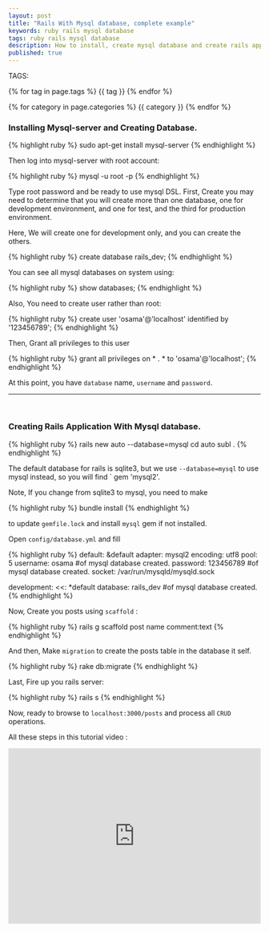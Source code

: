 ```yaml
---
layout: post
title: "Rails With Mysql database, complete example"
keywords: ruby rails mysql database
tags: ruby rails mysql database
description: How to install, create mysql database and create rails application using it, step by step tutorial guide.
published: true
---
```


TAGS:
   
   {% for tag in page.tags %} {{ tag }} {% endfor %}

   {% for category in page.categories %} {{ category }} {% endfor %}

 <h3>Installing Mysql-server and Creating Database.</h3>

{% highlight ruby %}
sudo apt-get install mysql-server
{% endhighlight %}

Then log into mysql-server with root account:

{% highlight ruby %}
mysql -u root -p
{% endhighlight %}

Type root password and be ready to use mysql DSL.
First, Create you may need to determine that you will create more than one database, one for development environment, and one for test, and the third for production environment.

Here, We will create one for development only, and you can create the others.

{% highlight ruby %}
create database rails_dev;
{% endhighlight %}

You can see all mysql databases on system using:

{% highlight ruby %}
show databases;
{% endhighlight %}

Also, You need to create user rather than root:

{% highlight ruby %}
create user 'osama'@'localhost' identified by '123456789';
{% endhighlight %}

Then, Grant all privileges to this user

{% highlight ruby %}
grant all privileges on * . * to 'osama'@'localhost';
{% endhighlight %}

At this point, you have `database` name, `username` and `password`.

<hr>
<br>

<h3>Creating Rails Application With Mysql database.</h3>

{% highlight ruby %}
rails new auto --database=mysql
cd auto
subl .
{% endhighlight %}

The default database for rails is sqlite3, but we use `--database=mysql` to use mysql instead, so you will find ` gem 'mysql2'.

Note, If you change from sqlite3 to mysql, you need to make 

{% highlight ruby %}
bundle install
{% endhighlight %}

 to update `gemfile.lock` and install `mysql` gem if not installed.

Open `config/database.yml` and fill 

{% highlight ruby %}
  default: &default
  adapter: mysql2
  encoding: utf8
  pool: 5
  username: osama       #of mysql database created.
  password: 123456789   #of mysql database created.
  socket: /var/run/mysqld/mysqld.sock

development:
  <<: *default
  database: rails_dev   #of mysql database created.
{% endhighlight %}

Now, Create you posts using `scaffold` :

{% highlight ruby %}
rails g scaffold post name comment:text
{% endhighlight %}

And then, Make `migration` to create the posts table in the database it self.

{% highlight ruby %}
rake db:migrate
{% endhighlight %}

Last, Fire up you rails server:

{% highlight ruby %}
rails s
{% endhighlight %}

Now, ready to browse to `localhost:3000/posts` and process all `CRUD` operations.

All these steps in this tutorial video :

<iframe width="100%" height="350" src="https://www.youtube.com/embed/YUfxiIscIyc" frameborder="0" allowfullscreen></iframe>












